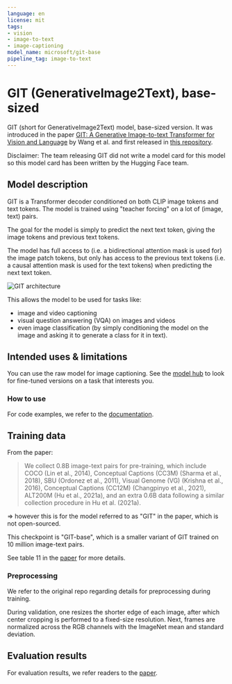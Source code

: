 ```yaml
---
language: en
license: mit
tags:
- vision
- image-to-text
- image-captioning
model_name: microsoft/git-base
pipeline_tag: image-to-text
---
```


# GIT (GenerativeImage2Text), base-sized

GIT (short for GenerativeImage2Text) model, base-sized version. It was introduced in the paper [GIT: A Generative Image-to-text Transformer for Vision and Language](https://arxiv.org/abs/2205.14100) by Wang et al. and first released in [this repository](https://github.com/microsoft/GenerativeImage2Text).

Disclaimer: The team releasing GIT did not write a model card for this model so this model card has been written by the Hugging Face team.

## Model description

GIT is a Transformer decoder conditioned on both CLIP image tokens and text tokens. The model is trained using "teacher forcing" on a lot of (image, text) pairs.

The goal for the model is simply to predict the next text token, giving the image tokens and previous text tokens.

The model has full access to (i.e. a bidirectional attention mask is used for) the image patch tokens, but only has access to the previous text tokens (i.e. a causal attention mask is used for the text tokens) when predicting the next text token.

![GIT architecture](https://huggingface.co/datasets/huggingface/documentation-images/resolve/main/transformers/model_doc/git_architecture.jpg)

This allows the model to be used for tasks like:

- image and video captioning
- visual question answering (VQA) on images and videos
- even image classification (by simply conditioning the model on the image and asking it to generate a class for it in text).

## Intended uses & limitations

You can use the raw model for image captioning. See the [model hub](https://huggingface.co/models?search=microsoft/git) to look for
fine-tuned versions on a task that interests you.

### How to use

For code examples, we refer to the [documentation](https://huggingface.co/docs/transformers/main/model_doc/git#transformers.GitForCausalLM.forward.example).

## Training data

From the paper:

> We collect 0.8B image-text pairs for pre-training, which include COCO (Lin et al., 2014), Conceptual Captions
(CC3M) (Sharma et al., 2018), SBU (Ordonez et al., 2011), Visual Genome (VG) (Krishna et al., 2016),
Conceptual Captions (CC12M) (Changpinyo et al., 2021), ALT200M (Hu et al., 2021a), and an extra 0.6B
data following a similar collection procedure in Hu et al. (2021a).

=> however this is for the model referred to as "GIT" in the paper, which is not open-sourced.

This checkpoint is "GIT-base", which is a smaller variant of GIT trained on 10 million image-text pairs.

See table 11 in the [paper](https://arxiv.org/abs/2205.14100) for more details.

### Preprocessing

We refer to the original repo regarding details for preprocessing during training.

During validation, one resizes the shorter edge of each image, after which center cropping is performed to a fixed-size resolution. Next, frames are normalized across the RGB channels with the ImageNet mean and standard deviation.

## Evaluation results

For evaluation results, we refer readers to the [paper](https://arxiv.org/abs/2205.14100).